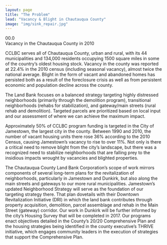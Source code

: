 ```yaml
---
layout: page
title: "The Problem"
lead: "Vacancy & Blight in Chautauqua County"
image: "img/sink_repair.jpg"
---
```

<div class="number">
  <div class="col-xs-2">
    <span class="fa fa-percent number-icon"></span>
  </div>  
  <div class="col-xs-10">
    <div id="odometer" class="odometer vacancy">00.0</div>
    <script>
      $(window).scroll(function() {
         var hT = $('.vacancy').offset().top,
             hH = $('.vacancy').outerHeight(),
             wH = $(window).height(),
             wS = $(this).scrollTop();
          console.log((hT-wH) , wS);
         if (wS > (hT+hH-wH)){
           setTimeout(function(){
               $('.vacancy').html(22.4);
           }, 100);
         }
      });
    </script>
  </div>
  <div class="number-caption">Vacancy in the Chautauqua County in 2010</div>
</div>

CCLBC serves all of Chautauqua County, urban and rural, with its 44 municipalities and 134,000 residents occupying 1500 square miles in some of the country’s oldest housing stock. Vacancy in the county was reported at 22.4% in the 2010 census (including seasonal vacancy), almost twice the national average. Blight in the form of vacant and abandoned homes has persisted both as a result of the foreclosure crisis as well as from persistent economic and population decline across the county.

The Land Bank focuses on a balanced strategy targeting highly distressed neighborhoods (primarily through the demolition program), transitional neighborhoods (rehabs for stabilization), and gateway/main streets (rural rehab and demolition). Targeted parcels are prioritized based on local input and our assessment of where we can achieve the maximum impact.

Approximately 50% of CCLBC program funding is targeted in the City of Jamestown, the largest city in the county. Between 1990 and 2010, the number of vacant housing units there rose 36% according to the 2010 Census, causing Jamestown’s vacancy to rise to over 11%. Not only is there a critical need to remove blight from the city’s landscape, but there was a recognized need to stabilize neighborhoods that are falling prey to the insidious impacts wrought by vacancies and blighted properties.

The Chautauqua County Land Bank Corporation’s scope of work mirrors components of several long-term plans for the revitalization of neighborhoods, particularly in Jamestown and Dunkirk, but also along the main streets and gateways to our more rural municipalities. Jamestown’s updated Neighborhood Strategy will serve as the foundation of our targeting strategy there. That plan dovetails with their Downtown Revitalization Initiative (DRI) in which the land bank contributes through property acquisition, demolition, parcel assemblage and rehab in the Main Street (gateway) corridor. Our work in Dunkirk will be further informed by the city’s Housing Survey that will be completed in 2017. Our programs enact objectives detailed in the County’s 20/20 Comprehensive Plan and the housing strategies being identified in the county executive’s THRIVE initiative, which engages community leaders in the execution of strategies that support the Comprehensive Plan.
